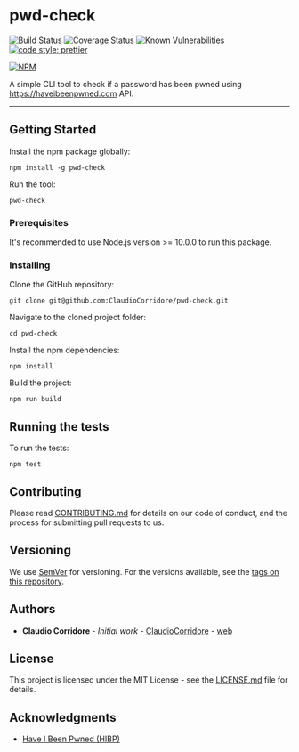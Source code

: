 # pwd-check

[![Build Status](https://travis-ci.com/ClaudioCorridore/pwd-check.svg?branch=master)](https://travis-ci.com/ClaudioCorridore/pwd-check)
[![Coverage Status](https://coveralls.io/repos/github/ClaudioCorridore/pwd-check/badge.svg?branch=master)](https://coveralls.io/github/ClaudioCorridore/pwd-check?branch=master)
[![Known Vulnerabilities](https://snyk.io/test/npm/pwd-check/badge.svg)](https://snyk.io/test/npm/pwd-check)
[![code style: prettier](https://img.shields.io/badge/code_style-prettier-ff69b4.svg?style=flat-square)](https://github.com/prettier/prettier)

[![NPM](https://nodei.co/npm/pwd-check.png)](https://www.npmjs.com/package/pwd-check)

A simple CLI tool to check if a password has been pwned using https://haveibeenpwned.com API.

---

## Getting Started

Install the npm package globally:

```
npm install -g pwd-check
```

Run the tool:

```
pwd-check
```

### Prerequisites

It's recommended to use Node.js version >= 10.0.0 to run this package.

### Installing

Clone the GitHub repository:

```
git clone git@github.com:ClaudioCorridore/pwd-check.git
```

Navigate to the cloned project folder:

```
cd pwd-check
```

Install the npm dependencies:

```
npm install
```

Build the project:

```
npm run build
```

## Running the tests

To run the tests:

```
npm test
```

## Contributing

Please read [CONTRIBUTING.md](CONTRIBUTING.md) for details on our code of conduct, and the process for submitting pull requests to us.

## Versioning

We use [SemVer](http://semver.org/) for versioning. For the versions available, see the [tags on this repository](https://github.com/ClaudioCorridore/pwd-check/tags).

## Authors

- **Claudio Corridore** - _Initial work_ - [ClaudioCorridore](https://github.com/ClaudioCorridore) - [web](https://claudio.page)

## License

This project is licensed under the MIT License - see the [LICENSE.md](LICENSE.md) file for details.

## Acknowledgments

- [Have I Been Pwned (HIBP)](https://haveibeenpwned.com/)
